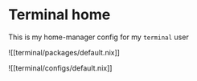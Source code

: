 # Terminal home

This is my home-manager config for my `terminal` user

![[terminal/packages/default.nix]]

![[terminal/configs/default.nix]]